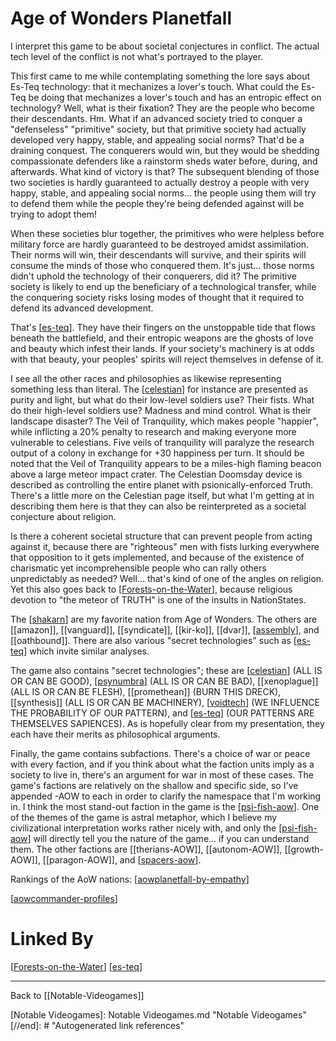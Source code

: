 # Age of Wonders Planetfall

I interpret this game to be about societal conjectures in conflict.  The actual tech level of the conflict is not what's portrayed to the player.

This first came to me while contemplating something the lore says about Es-Teq technology: that it mechanizes a lover's touch.  What could the Es-Teq be doing that mechanizes a lover's touch and has an entropic effect on technology?  Well, what is their fixation?  They are the people who become their descendants.  Hm.  What if an advanced society tried to conquer a "defenseless" "primitive" society, but that primitive society had actually developed very happy, stable, and appealing social norms?  That'd be a draining conquest.  The conquerers would win, but they would be shedding compassionate defenders like a rainstorm sheds water before, during, and afterwards.  What kind of victory is that?  The subsequent blending of those two societies is hardly guaranteed to actually destroy a people with very happy, stable, and appealing social norms... the people using them will try to defend them while the people they're being defended against will be trying to adopt them!

When these societies blur together, the primitives who were helpless before military force are hardly guaranteed to be destroyed amidst assimilation.  Their norms will win, their descendants will survive, and their spirits will consume the minds of those who conquered them.  It's just... those norms didn't uphold the technology of their conquerers, did it?  The primitive society is likely to end up the beneficiary of a technological transfer, while the conquering society risks losing modes of thought that it required to defend its advanced development.

That's [[es-teq]].  They have their fingers on the unstoppable tide that flows beneath the battlefield, and their entropic weapons are the ghosts of love and beauty which infest their lands.  If your society's machinery is at odds with that beauty, your peoples' spirits will reject themselves in defense of it.

I see all the other races and philosophies as likewise representing something less than literal.  The [[celestian]] for instance are presented as purity and light, but what do their low-level soldiers use?  Their fists.  What do their high-level soldiers use?  Madness and mind control.  What is their landscape disaster?  The Veil of Tranquility, which makes people "happier", while inflicting a 20% penalty to research and making everyone more vulnerable to celestians.  Five veils of tranquility will paralyze the research output of a colony in exchange for +30 happiness per turn.  It should be noted that the Veil of Tranquility appears to be a miles-high flaming beacon above a large meteor impact crater.  The Celestian Doomsday device is described as controlling the entire planet with psionically-enforced Truth.  There's a little more on the Celestian page itself, but what I'm getting at in describing them here is that they can also be reinterpreted as a societal conjecture about religion.

Is there a coherent societal structure that can prevent people from acting against it, because there are "righteous" men with fists lurking everywhere that opposition to it gets implemented, and because of the existence of charismatic yet incomprehensible people who can rally others unpredictably as needed?  Well... that's kind of one of the angles on religion.  Yet this also goes back to [[Forests-on-the-Water]], because religious devotion to "the meteor of TRUTH" is one of the insults in NationStates.

The [[shakarn]] are my favorite nation from Age of Wonders.  The others are [[amazon]], [[vanguard]], [[syndicate]], [[kir-ko]], [[dvar]], [[assembly]], and [[oathbound]].  There are also various "secret technologies" such as [[es-teq]] which invite similar analyses.

The game also contains "secret technologies"; these are [[celestian]] (ALL IS OR CAN BE GOOD), [[psynumbra]] (ALL IS OR CAN BE BAD), [[xenoplague]] (ALL IS OR CAN BE FLESH), [[promethean]] (BURN THIS DRECK), [[synthesis]] (ALL IS OR CAN BE MACHINERY), [[voidtech]] (WE INFLUENCE THE PROBABILITY OF OUR PATTERN), and [[es-teq]] (OUR PATTERNS ARE THEMSELVES SAPIENCES).  As is hopefully clear from my presentation, they each have their merits as philosophical arguments.

Finally, the game contains subfactions.  There's a choice of war or peace with every faction, and if you think about what the faction units imply as a society to live in, there's an argument for war in most of these cases.  The game's factions are relatively on the shallow and specific side, so I've appended -AOW to each in order to clarify the namespace that I'm working in.  I think the most stand-out faction in the game is the [[psi-fish-aow]].  One of the themes of the game is astral metaphor, which I believe my civilizational interpretation works rather nicely with, and only the [[psi-fish-aow]] will directly tell you the nature of the game... if you can understand them.  The other factions are [[therians-AOW]], [[autonom-AOW]], [[growth-AOW]], [[paragon-AOW]], and [[spacers-aow]].

Rankings of the AoW nations:
[[aowplanetfall-by-empathy]]

[[aowcommander-profiles]]

# Linked By
[[Forests-on-the-Water]]
[[es-teq]]

---
Back to [[Notable-Videogames]]


[//begin]: # "Autogenerated link references for markdown compatibility"
[Forests-on-the-Water]: Forests-on-the-Water.md "Forests-on-the-Water"
[shakarn]: shakarn.md "Shakarn"
[assembly]: assembly.md "Assembly"
[celestian]: celestian.md "Celestian"
[psynumbra]: psynumbra.md "Psynumbra"
[voidtech]: voidtech.md "Voidtech"
[psi-fish-AOW]: psi-fish-aow.md "Psi Fish AOW"
[spacers-AOW]: spacers-aow.md "Spacers AOW"
[AoWPlanetfall-by-Empathy]: aowplanetfall-by-empathy.md "AoWPlanetfall by Empathy"
[AoWCommander-Profiles]: aowcommander-profiles.md "AoWCommander Profiles"
[es-teq]: es-teq.md "Es-Teq"
[Notable Videogames]: Notable Videogames.md "Notable Videogames"
[//end]: # "Autogenerated link references"
